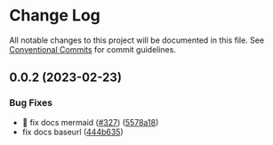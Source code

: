 # Change Log

All notable changes to this project will be documented in this file.
See [Conventional Commits](https://conventionalcommits.org) for commit guidelines.

## 0.0.2 (2023-02-23)

### Bug Fixes

-   :bug: fix docs mermaid ([#327](https://github.com/equinor/fusion-workspace/issues/327)) ([5578a18](https://github.com/equinor/fusion-workspace/commit/5578a181f7d12c0f1a6e0831fdc9b6258e573974))
-   fix docs baseurl ([444b635](https://github.com/equinor/fusion-workspace/commit/444b635a56b34a8cd7abcb3bdf5c165e44a6993e))
